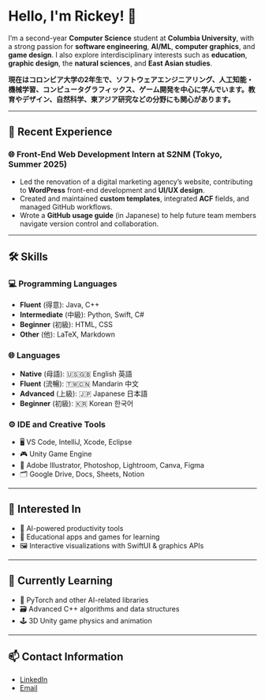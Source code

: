 
# Hello, I'm Rickey! 🧢

I’m a second-year **Computer Science** student at **Columbia University**, with a strong passion for **software engineering**, **AI/ML**, **computer graphics**, and **game design**. I also explore interdisciplinary interests such as **education**, **graphic design**, the **natural sciences**, and **East Asian studies**.

**現在はコロンビア大学の2年生で、ソフトウェアエンジニアリング、人工知能・機械学習、コンピュータグラフィックス、ゲーム開発を中心に学んでいます。教育やデザイン、自然科学、東アジア研究などの分野にも関心があります。**

---

## 💼 Recent Experience

### 🌐 Front-End Web Development Intern at S2NM (Tokyo, Summer 2025)
- Led the renovation of a digital marketing agency’s website, contributing to **WordPress** front-end development and **UI/UX design**.
- Created and maintained **custom templates**, integrated **ACF** fields, and managed GitHub workflows.
- Wrote a **GitHub usage guide** (in Japanese) to help future team members navigate version control and collaboration.

---

## 🛠 Skills

### 💻 Programming Languages 
- **Fluent** (得意): Java, C++
- **Intermediate** (中級): Python, Swift, C#
- **Beginner** (初級): HTML, CSS
- **Other** (他): LaTeX, Markdown

### 🌐 Languages 
- **Native** (母語): 🇺🇸🇬🇧 English 英語  
- **Fluent** (流暢): 🇹🇼🇨🇳 Mandarin 中文  
- **Advanced** (上級): 🇯🇵 Japanese 日本語  
- **Beginner** (初級): 🇰🇷 Korean 한국어  

### ⚙️ IDE and Creative Tools 
- 🖥️ VS Code, IntelliJ, Xcode, Eclipse  
- 🎮 Unity Game Engine  
- 🎨 Adobe Illustrator, Photoshop, Lightroom, Canva, Figma  
- 🗂️ Google Drive, Docs, Sheets, Notion  

---

## 💭 Interested In 
- 🤖 AI-powered productivity tools  
- 🧠 Educational apps and games for learning  
- 🖼️ Interactive visualizations with SwiftUI & graphics APIs  

---

## 🌱 Currently Learning
- 🐍 PyTorch and other AI-related libraries  
- 🗃️ Advanced C++ algorithms and data structures  
- 🕹️ 3D Unity game physics and animation  

---

## 📫 Contact Information  
- [LinkedIn](https://www.linkedin.com/in/rickey-chiu-894b58294)  
- [Email](mailto:chiurickey@gmail.com)

